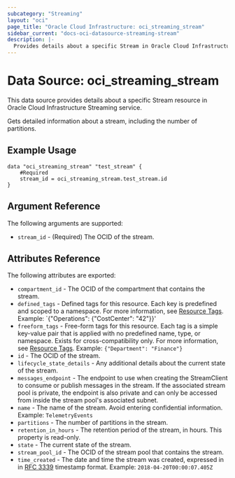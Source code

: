```yaml
---
subcategory: "Streaming"
layout: "oci"
page_title: "Oracle Cloud Infrastructure: oci_streaming_stream"
sidebar_current: "docs-oci-datasource-streaming-stream"
description: |-
  Provides details about a specific Stream in Oracle Cloud Infrastructure Streaming service
---
```


# Data Source: oci_streaming_stream
This data source provides details about a specific Stream resource in Oracle Cloud Infrastructure Streaming service.

Gets detailed information about a stream, including the number of partitions.

## Example Usage

```hcl
data "oci_streaming_stream" "test_stream" {
	#Required
	stream_id = oci_streaming_stream.test_stream.id
}
```

## Argument Reference

The following arguments are supported:

* `stream_id` - (Required) The OCID of the stream. 


## Attributes Reference

The following attributes are exported:

* `compartment_id` - The OCID of the compartment that contains the stream.
* `defined_tags` - Defined tags for this resource. Each key is predefined and scoped to a namespace. For more information, see [Resource Tags](https://docs.cloud.oracle.com/iaas/Content/General/Concepts/resourcetags.htm).  Example: `{"Operations": {"CostCenter": "42"}}' 
* `freeform_tags` - Free-form tags for this resource. Each tag is a simple key-value pair that is applied with no predefined name, type, or namespace. Exists for cross-compatibility only. For more information, see [Resource Tags](https://docs.cloud.oracle.com/iaas/Content/General/Concepts/resourcetags.htm).  Example: `{"Department": "Finance"}` 
* `id` - The OCID of the stream.
* `lifecycle_state_details` - Any additional details about the current state of the stream.
* `messages_endpoint` - The endpoint to use when creating the StreamClient to consume or publish messages in the stream. If the associated stream pool is private, the endpoint is also private and can only be accessed from inside the stream pool's associated subnet. 
* `name` - The name of the stream. Avoid entering confidential information.  Example: `TelemetryEvents` 
* `partitions` - The number of partitions in the stream.
* `retention_in_hours` - The retention period of the stream, in hours. This property is read-only.
* `state` - The current state of the stream.
* `stream_pool_id` - The OCID of the stream pool that contains the stream.
* `time_created` - The date and time the stream was created, expressed in in [RFC 3339](https://tools.ietf.org/rfc/rfc3339) timestamp format.  Example: `2018-04-20T00:00:07.405Z` 

